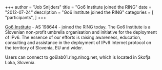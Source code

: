+++
author = "Job Snijders"
title = "Go6 Institute joined the RING"
date = "2012-07-24"
description = "Go6 Institute joined the RING"
categories = [
    "participants",
]
+++

<a href="http://go6.si/">Go6 Institute</a> - AS 198644 - joined the RING today. The Go6 Institute is a Slovenian non-profit umbrella organisation and initiative for the deployment of IPv6. The essence of our efforts is raising awareness, education, consulting and assistance in the deployment of IPv6 Internet protocol on the territory of Slovenia, EU and wider.

Users can connect to go6lab01.ring.nlnog.net, which is located in Skofja Loka, Slovenia.

